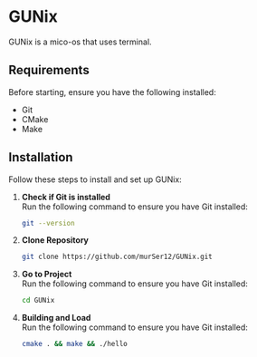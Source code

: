 # GUNix

GUNix is a mico-os that uses terminal.


## Requirements

Before starting, ensure you have the following installed:

- Git
- CMake
- Make
## Installation

Follow these steps to install and set up GUNix:

1. **Check if Git is installed**  
   Run the following command to ensure you have Git installed:
   ```bash
   git --version
2. **Clone Repository**  
   ```bash
   git clone https://github.com/murSer12/GUNix.git
2. **Go to Project**  
   Run the following command to ensure you have Git installed:
   ```bash
   cd GUNix
3. **Building and Load**  
   Run the following command to ensure you have Git installed:
   ```bash
   cmake . && make && ./hello
